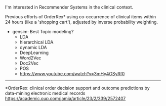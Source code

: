 
I'm interested in Recommender Systems in the clinical context. 

Previous efforts of OrderRex* using co-occurrence of clinical items within 24 hours (like a 'shopping cart'), adjusted by inverse probability weighting. 




- gensim: Best Topic modeling?
    - LDA
    - hierarchical LDA
    - dynamic LDA
    - DeepLearning
    - Word2Vec
    - Doc2Vec
    - POS
    - https://www.youtube.com/watch?v=3mHy4OSyRf0

---
*OrderRex: clinical order decision support and outcome predictions by data-mining electronic medical records
https://academic.oup.com/jamia/article/23/2/339/2572407